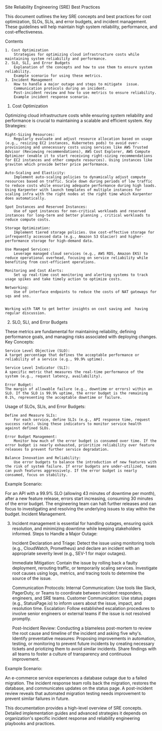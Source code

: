 Site Reliability Engineering (SRE) Best Practices

This document outlines the key SRE concepts and best practices for cost optimization, SLOs, SLIs, and error budgets, and incident management. These guidelines will help maintain high system reliability, performance, and cost-effectiveness.

Contents

    1. Cost Optimization
        Strategies for optimizing cloud infrastructure costs while maintaining system reliability and performance.
    2. SLO, SLI, and Error Budgets
        Explanation of the concepts and how to use them to ensure system reliability.
        Example scenario for using these metrics.
    3. Incident Management
        How to handle a major outage and steps to mitigate  issue.
        Communication protocols during an incident.
        Post-incident review and how to use metrics to ensure reliability.
        Example incident response scenario.

1. Cost Optimization

Optimizing cloud infrastructure costs while ensuring system reliability and performance is crucial to maintaining a scalable and efficient system.
Key Strategies:

    Right-Sizing Resources:
        Regularly evaluate and adjust resource allocation based on usage (e.g., resizing EC2 instances, Kubernetes pods) to avoid over-provisioning and unnecessary costs using services like AWS Trusted Advisor (Reviewing recommendations), AWS Cost Explorer, AWS Compute Optimizer (enable it to start receiving right-sizing recommendations for EC2 instances and other compute resources). Using instances like graviton which provide better price performance.

    Auto-Scaling and Elasticity:
        Implement auto-scaling policies to dynamically adjust compute resources based on traffic. Scale down during periods of low traffic to reduce costs while ensuring adequate performance during high loads. Using Karpenter with launch templates of multiple instances for scaling infra with the right nodes at the right time which Karpenter does automatically.

    Spot Instances and Reserved Instances:
        Use of spot instances for non-critical workloads and reserved instances for long-term and better planning , critical workloads to reduce compute costs.

    Storage Optimization:
        Implement tiered storage policies. Use cost-effective storage for infrequently accessed data (e.g., Amazon S3 Glacier) and higher-performance storage for high-demand data.

    Use Managed Services:
        Leverage managed cloud services (e.g., AWS RDS, Amazon EKS) to reduce operational overhead, focusing on service reliability while benefiting from cost-efficient operations.

    Monitoring and Cost Alerts:
        Set up real-time cost monitoring and alerting systems to track usage spikes and take timely action to optimize costs.

    Networking:
        Use of interface endpoints to reduce the costs of NAT gateways for sqs and sns.

    
    Working with TAM to get better insights on cost saving and  having regular discussion.


2. SLO, SLI, and Error Budgets

These metrics are fundamental for maintaining reliability, defining performance goals, and managing risks associated with deploying changes.
Key Concepts:

    Service Level Objective (SLO):
    A target percentage that defines the acceptable performance or reliability of a service (e.g., 99.9% uptime).

    Service Level Indicator (SLI):
    A specific metric that measures the real-time performance of the system (e.g., request latency, availability).

    Error Budget:
    The margin of allowable failure (e.g., downtime or errors) within an SLO. If the SLO is 99.9% uptime, the error budget is the remaining 0.1%, representing the acceptable downtime or failure.

Usage of SLOs, SLIs, and Error Budgets:

    Define and Measure SLIs:
        For each service, define SLIs (e.g., API response time, request success rate). Using these indicators to monitor service health against defined SLOs.

    Error Budget Management:
        Monitor how much of the error budget is consumed over time. If the error budget is nearly exhausted, prioritize reliability over feature releases to prevent further service degradation.

    Balance Innovation and Reliability:
        Use error budgets to balance the introduction of new features with the risk of system failure. If error budgets are under-utilized, teams can push features aggressively. If the error budget is nearly consumed, focus on stability.

Example Scenario:

For an API with a 99.9% SLO (allowing 43 minutes of downtime per month), after a new feature release, errors start increasing, consuming 30 minutes of the error budget. The engineering team can halt further releases and can focus to investigating and resolving the underlying issues to stay within the budget.
Incident Management.

3. Incident management is essential for handling outages, ensuring quick resolution, and minimizing downtime while keeping stakeholders informed.
Steps to Handle a Major Outage:

    Incident Declaration and Triage:
        Detect the issue using monitoring tools (e.g., CloudWatch, Prometheus) and declare an incident with an appropriate severity level (e.g., SEV-1 for major outages).

    Immediate Mitigation:
        Contain the issue by rolling back a faulty deployment, rerouting traffic, or temporarily scaling services.
        Investigate root causes using logs, metrics, and tracing tools to determine the source of the issue.

    Communication Protocols:
        Internal Communication: Use tools like Slack, PagerDuty, or Teams to coordinate between incident responders, engineers, and SRE teams.
        Customer Communication: Use status pages (e.g., StatusPage.io) to inform users about the issue, impact, and resolution time.
        Escalation: Follow established escalation procedures to involve senior engineers or external teams if the issue is not resolved promptly.

    Post-Incident Review:
        Conducting a blameless post-mortem to review the root cause and timeline of the incident and asking five why's.
        Identify preventative measures: Proposing improvements in automation, testing, or monitoring to prevent future incidents by creating necessary tickets and priotizing them to avoid similar incidents.
        Share findings with all teams to foster a culture of transparency and continuous improvement.

Example Scenario:

An e-commerce service experiences a database outage due to a failed migration. The incident response team rolls back the migration, restores the database, and communicates updates on the status page. A post-incident review reveals that automated migration testing needs improvement to prevent similar failures in future.

This documentation provides a high-level overview of SRE concepts. Detailed implementation guides and advanced strategies it depends on organization's specific incident response and reliability engineering playbooks and practices.
